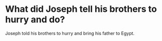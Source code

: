 # What did Joseph tell his brothers to hurry and do?

Joseph told his brothers to hurry and bring his father to Egypt.
